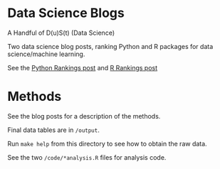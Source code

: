 # Data Science Blogs
A Handful of D(u)S(t) (Data Science)

Two data science blog posts, ranking Python and R packages for data science/machine learning.

See the [Python Rankings post](python-packages.md) and [R Rankings post](top-r-packages.md)

# Methods
See the blog posts for a description of the methods.

Final data tables are in `/output`.

Run `make help` from this directory to see how to obtain the raw data.

See the two `/code/*analysis.R` files for analysis code.

